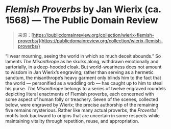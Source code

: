 <!--yml
category: 未分类
date: 2024-05-27 15:03:15
-->

# *Flemish Proverbs* by Jan Wierix (ca. 1568) — The Public Domain Review

> 来源：[https://publicdomainreview.org/collection/wierix-flemish-proverbs/](https://publicdomainreview.org/collection/wierix-flemish-proverbs/)

[](#p-0-0)

“I wear mourning, seeing the world in which so much deceit abounds.” So laments *The Misanthrope* as he skulks along, withdrawn emotionally and sartorially, in a deep-hooded cloak. But world-weariness does not amount to wisdom in Jan Wierix’s engraving; rather than serving as a hermetic sanctum, the misanthrope’s heavy garment only blinds him to the fact that the world — personified as a waddling orb — has caught up to him to steal his purse. *The Misanthrope* belongs to a series of twelve engraved roundels depicting literal enactments of Flemish proverbs, each concerned with some aspect of human folly or treachery. Seven of the scenes, collected below, were engraved by Wierix; the precise authorship of the remaining five remains mysterious. Rather like many actual proverbs, the *Proverbs’* motifs look backward to origins that are uncertain in some respects while maintaining vitality through repetition, reuse, and appropriation.